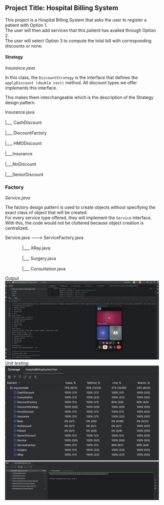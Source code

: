 

## Project Title: Hospital Billing System

This project is a Hospital Billing System that asks the user to register a patient with Option 1.    
The user will then add services that this patient has availed through Option 2.    
The user will select Option 3 to compute the total bill with corresponding discounts or none.

#### Strategy

*Insurance.java*

In this class, the ```DiscountStrategy``` is the interface that defines the ```applyDiscount (double cost)``` method. All discount types we offer implements this interface.

This makes them interchangeable which is the description of the Strategy design pattern.

Insurance.java  
<br/>|___ CashDiscount  
<br/>|___ DiscountFactory  
<br/>|___ HMODiscount  
<br/>|___Insurance  
<br/>|___NoDiscount  
<br/>|___SeniorDiscount


### Factory

*Service.java*

The factory design pattern is used to create objects without specifying the exact class of object that will be created.    
For every service type offered, they will implement the ```Service``` interface. With this, the code would not be cluttered because object creation is centralized.

Service.java ---> ServiceFactory.java  
<br/>&emsp;&emsp;&emsp;&emsp;|___ XRay.java  
<br/>&emsp;&emsp;&emsp;&emsp;|___ Surgery.java  
<br/>&emsp;&emsp;&emsp;&emsp;|___ Consultation.java

*Output* <img src="https://github.com/ethan-josh/FECP-Java-Session2-OOP-Design-Pattern/blob/main/screenshot_output.png"/>    
*Unit testing:* <img src="https://github.com/ethan-josh/FECP-Java-Session2-OOP-Design-Pattern/blob/main/screenshot_coverage.png"/>    
<img src="https://github.com/ethan-josh/FECP-Java-Session2-OOP-Design-Pattern/blob/main/screenshot_testcases.png"/>